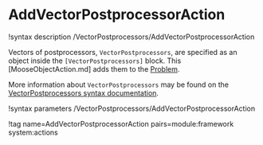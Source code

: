 # AddVectorPostprocessorAction

!syntax description /VectorPostprocessors/AddVectorPostprocessorAction

Vectors of postprocessors, `VectorPostprocessors`, are specified as an object inside the
`[VectorPostprocessors]` block. This [MooseObjectAction.md] adds them to the
[Problem](syntax/Problem/index.md).


More information about `VectorPostprocessors` may be found on the
[VectorPostprocessors syntax documentation](syntax/VectorPostprocessors/index.md).

!syntax parameters /VectorPostprocessors/AddVectorPostprocessorAction

!tag name=AddVectorPostprocessorAction pairs=module:framework system:actions
